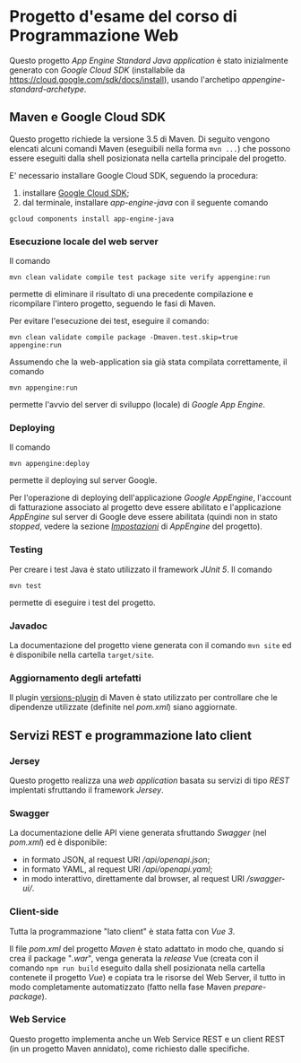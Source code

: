 Progetto d'esame del corso di Programmazione Web
============================

Questo progetto *App Engine Standard Java application* è stato inizialmente generato
con *Google Cloud SDK* (installabile da https://cloud.google.com/sdk/docs/install),
usando l'archetipo *appengine-standard-archetype*.

## Maven e Google Cloud SDK
Questo progetto richiede la versione 3.5 di Maven.
Di seguito vengono elencati alcuni comandi Maven (eseguibili nella forma
`mvn ...`) che possono essere eseguiti dalla shell posizionata nella
cartella principale del progetto.

E' necessario installare Google Cloud SDK, seguendo la procedura:
1. installare [Google Cloud SDK](https://cloud.google.com/sdk/docs/install);
2. dal terminale, installare *app-engine-java* con il seguente comando
```
gcloud components install app-engine-java
```

### Esecuzione locale del web server
Il comando

    mvn clean validate compile test package site verify appengine:run

permette di eliminare il risultato di una precedente compilazione e
ricompilare l'intero progetto, seguendo le fasi di Maven.

Per evitare l'esecuzione dei test, eseguire il comando:

    mvn clean validate compile package -Dmaven.test.skip=true appengine:run

Assumendo che la web-application sia già stata compilata correttamente,
il comando

    mvn appengine:run

permette l'avvio del server di sviluppo (locale) di *Google App Engine*.

### Deploying
Il comando

    mvn appengine:deploy

permette il deploying sul server Google.

Per l'operazione di deploying dell'applicazione *Google AppEngine*,
l'account di fatturazione associato al progetto deve essere abilitato
e l'applicazione *AppEngine* sul server di Google deve essere abilitata
(quindi non in stato *stopped*, vedere la sezione
[*Impostazioni*](https://console.cloud.google.com/appengine/settings) di
*AppEngine* del progetto).

### Testing
Per creare i test Java è stato utilizzato il framework *JUnit 5*.
Il comando

    mvn test

permette di eseguire i test del progetto.

### Javadoc
La documentazione del progetto viene generata con il comando `mvn site`
ed è disponibile nella cartella `target/site`.


### Aggiornamento degli artefatti
Il plugin [versions-plugin](http://www.mojohaus.org/versions-maven-plugin/)
di Maven è stato utilizzato per controllare che le dipendenze utilizzate
(definite nel *pom.xml*) siano aggiornate.


## Servizi REST e programmazione lato client

### Jersey
Questo progetto realizza una *web application* basata su servizi di tipo *REST*
implentati sfruttando il framework *Jersey*.

### Swagger
La documentazione delle API viene generata sfruttando *Swagger* (nel *pom.xml*)
ed è disponibile:
- in formato JSON, al request URI */api/openapi.json*;
- in formato YAML, al request URI */api/openapi.yaml*;
- in modo interattivo, direttamente dal browser, al request URI */swagger-ui/*.


### Client-side
Tutta la programmazione "lato client" è stata fatta con *Vue 3*.

Il file *pom.xml* del progetto *Maven* è stato adattato in modo che,
quando si crea il package "*.war*", venga generata la *release* Vue
(creata con il comando `npm run build` eseguito dalla shell
posizionata nella cartella contenete il progetto *Vue*) e copiata
tra le risorse del Web Server, il tutto in modo completamente
automatizzato (fatto nella fase Maven *prepare-package*).

### Web Service
Questo progetto implementa anche un Web Service REST e un client
REST (in un progetto Maven annidato), come richiesto dalle specifiche.